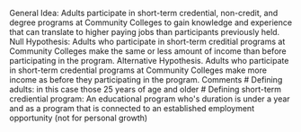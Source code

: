 General Idea: Adults participate in short-term credential, non-credit, and degree programs at Community Colleges to gain knowledge and experience that can translate to higher paying jobs than participants previously held. 
Null Hypothesis: Adults who participate in short-term creditial programs at Community Colleges make the same or less amount of income than before participating in the program.
Alternative Hypothesis. Adults who participate in short-term credential programs at Community Colleges make more income as before they participating in the program. 
Comments 
\# Defining adults: in this case those 25 years of age and older
\# Defining short-term crediential program: An educational program who's duration is under a year and as a program that is connected to an established employment opportunity (not for personal growth)

